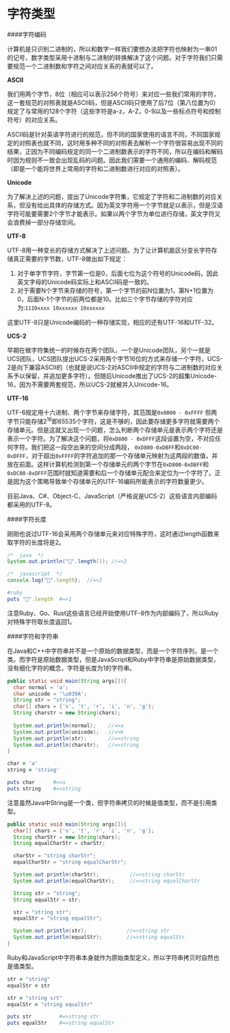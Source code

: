 # 字符类型

####字符编码

计算机是只识别二进制的，所以和数字一样我们要想办法把字符也映射为一串01的记号，数字类型采用十进制与二进制的转换解决了这个问题。对于字符我们只需要规范一个二进制数和字符之间对应关系的表就可以了。

**ASCII**

我们用两个字节，8位（相应可以表示256个符号）来对应一些我们常用的字符，这一套规范的对照表就是ASCII码，但是ASCII码只使用了后7位（第八位置为0）规定了与常用的128个字符（这些字符是a-z，A-Z，0-9以及一些标点符号和控制符号）的对应关系。

ASCII码是针对英语字符进行的规范，但不同的国家使用的语言不同，不同国家规定的对照表也就不同，这时用多种不同的对照表去解析一个字符很容易出现不同的结果，正因为不同编码规定的同一个二进制数表示的字符不同，所以在编码和解码时因为规则不一致会出现乱码的问题。因此我们需要一个通用的编码、解码规范（即是一个能将世界上常用的字符和二进制数进行对应的对照表）。

**Unicode**

为了解决上述的问题，提出了Unicode字符集，它规定了字符和二进制数的对应关系，但没有给出具体的存储方式。因为英文字符用一个字节就足以表示，但是汉语字符可能要需要2个字节才能表示。如果以两个字节为单位进行存储，英文字符又会浪费掉一部分存储空间。

**UTF-8**

UTF-8用一种变长的存储方式解决了上述问题。为了让计算机能区分变长字符存储真正需要的字节数，UTF-8做出如下规定：

1. 对于单字节字符，字节第一位是0，后面七位为这个符号的Unicode码，因此英文字母的Unicode码实际上和ASCII码是一致的。
2. 对于需要N个字节来存储的符号，第一个字节的前N位置为1，第N+1位置为0，后面N-1个字节的前两位都是10。比如三个字节存储的字符对应为:`1110xxxx 10xxxxxx 10xxxxxx`

这里UTF-8只是Unicode编码的一种存储实现，相应的还有UTF-16和UTF-32。

**UCS-2**

早期在做字符集统一的时候存在两个团队，一个是Unicode团队，另个一就是UCS团队，UCS团队提出UCS-2采用两个字节16位的方式来存储一个字符，UCS-2是向下兼容ASCII的（也就是说UCS-2对ASCII中规定的字符与二进制数的对应关系予以保留，并追加更多字符）。但随后Unicode推出了UCS-2的超集Unicode-16，因为不需要两套规范，所以UCS-2就被并入Unicode-16。

**UTF-16**

UTF-6规定用十六进制、两个字节来存储字符，其范围是`0x0000 - 0xFFFF`
但两字节只能存储2<sup>16</sup>即65535个字符，这是不够的，因此要存储更多字符就需要两个存储单元。但是这就又出现一个问题，怎么判断两个存储单元是表示两个字符还是表示一个字符。为了解决这个问题，将`0xD800 - 0xDFFF`这段设置为空，不对应任何字符。我们把这一段空出来的空间分成两段，
`0xD800-0xDBFF`和`0xDC00-0xDFFF`，对于超出`0xFFFF`的字符追加的那一个存储单元映射为这两段的数值，并放在前面。这样计算机检测到第一个存储单元的两个字节在`0xD800-0xDBFF`和`0xDC00-0xDFFF`范围时就知道需要和后一个存储单元配合来定位为一个字符了。正是因为这个策略导致单个存储单元的UTF-16编码所能表示的字符数量更少。

目前Java、C#、Object-C、JavaScript（严格说是UCS-2）这些语言内部编码都采用的UTF-8。

####字符长度

刚刚也说过UTF-16会采用两个存储单元来对应特殊字符，这时通过length函数来取字符的长度将是2。

```java
/*  java  */
System.out.println("𥊍".length()); //=>2
```
```javascript
/*  javascript  */
console.log("𥊍".length);  //=>2
```
```ruby
#ruby
puts "𥊍".length  #=>1
```
注意Ruby、Go、Rust这些语言已经开始使用UTF-8作为内部编码了，所以Ruby对特殊字符取长度返回1。

####字符和字符串

在Java和C++中字符串并不是一个原始的数据类型，而是一个字符序列，是一个类。而字符是原始数据类型，但是JavaScript和Ruby中字符串是原始数据类型，没有细化字符的概念，字符是长度为1的字符串。
```java
public static void main(String args[]){
  char normal = 'a';
  char unicode = '\u039A';
  String str = "string";
  char[] chars = {'s', 't', 'r', 'i', 'n', 'g'};
  String charstr = new String(chars);
  
  System.out.println(normal);    //=>a
  System.out.println(unicode);   //=>K
  System.out.println(str);       //=>string
  System.out.println(charstr);   //=>string
}
```
```ruby
char = 'a'
string = 'string'

puts char      #=>a
puts string    #=>string
```
注意虽然Java中String是一个类，但字符串拷贝的时候是值类型，而不是引用类型。
```java
public static void main(String args[]){      
  char[] chars = {'s', 't', 'r', 'i', 'n', 'g'};
  String charStr = new String(chars);
  String equalCharStr = charStr;

  charStr = "string charStr";
  equalCharStr = "string equalCharStr";

  System.out.println(charStr);          //=>string charStr
  System.out.println(equalCharStr);     //=>string equalCharStr

  String str = "string";
  String equalStr = str;

  str = "string str";
  equalStr = "string equalStr";

  System.out.println(str);             //=>string str
  System.out.println(equalStr);        //=>string equalStr
}
```
Ruby和JavaScript中字符串本身就作为原始类型定义，所以字符串拷贝时自然也是值类型。
```ruby
str = "string"
equalStr = str

str = "string srt"
equalStr = "string equalStr"

puts str         #=>string str
puts equalStr    #=>string equalStr
```















